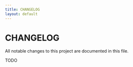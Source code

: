 ```yaml
---
title: CHANGELOG
layout: default
---
```


# CHANGELOG

All notable changes to this project are documented in this file.

TODO